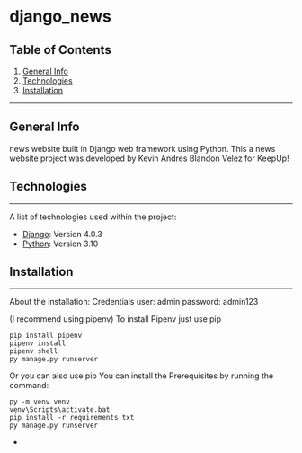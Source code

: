 # django_news

## Table of Contents 
1. [General Info](#general-info)
2. [Technologies](#Technologies)
3. [Installation](#installation)
***

## General Info
 news website built in Django web framework using Python. This a news website project was developed by Kevin Andres Blandon Velez for KeepUp!

## Technologies
***
A list of technologies used within the project:
* [Django](https://www.djangoproject.com/): Version 4.0.3
* [Python](https://www.python.org/): Version 3.10
## Installation
***
About the installation:
Credentials
user: admin
password: admin123

(I recommend using pipenv)
To install Pipenv just use pip
```
pip install pipenv
pipenv install
pipenv shell
py manage.py runserver
```
Or you can also use pip
You can install the Prerequisites by running the command:
```
py -m venv venv
venv\Scripts\activate.bat
pip install -r requirements.txt
py manage.py runserver
```
-
